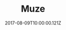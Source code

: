 ---
title: Muze
date: "2017-08-09T10:00:00.121Z"
template: "project"
draft: false
# slug: "/projects/perfecting-the-art-of-perfection/"
# category: "Design Inspiration"
tags:
  - "Handwriting"
  - "Learning to write"
links:
  - title: Chrome Store
    link: https://bit.ly/muze-ext
description: " Manage and control multiple YouTube and SoundCloud tabs with ease! (more music services coming soon...)"
---